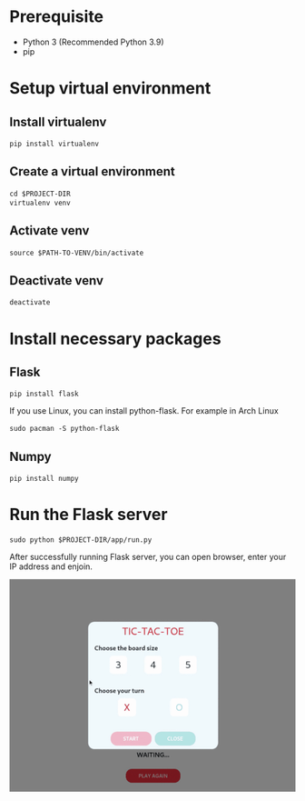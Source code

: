 # Prerequisite
* Python 3 (Recommended Python 3.9)
* pip

# Setup virtual environment
## Install virtualenv
```
pip install virtualenv
```

## Create a virtual environment
```
cd $PROJECT-DIR
virtualenv venv
```

## Activate venv
```
source $PATH-TO-VENV/bin/activate
```

## Deactivate venv
```
deactivate
```

# Install necessary packages
## Flask
```
pip install flask
```
If you use Linux, you can install python-flask. For example in Arch Linux
```
sudo pacman -S python-flask
```

## Numpy
```
pip install numpy
```

# Run the Flask server
```
sudo python $PROJECT-DIR/app/run.py
```

After successfully running Flask server, you can open browser, enter your IP address and enjoin.

![](./images/tictactoe.gif)
